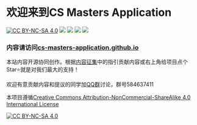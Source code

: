 # 欢迎来到CS Masters Application

[![CC BY-NC-SA 4.0][cc-by-nc-sa-shield]][cc-by-nc-sa] [![](https://img.shields.io/github/stars/CS-Masters-Application/CS-Masters-Application.github.io.svg)](https://github.com/CS-Masters-Application/CS-Masters-Application.github.io/stargazers) [![](https://img.shields.io/github/forks/CS-Masters-Application/CS-Masters-Application.github.io.svg)](https://github.com/CS-Masters-Application/CS-Masters-Application.github.io/network/members) [![](https://img.shields.io/github/commit-activity/y/CS-Masters-Application/CS-Masters-Application.github.io)](https://github.com/CS-Masters-Application/CS-Masters-Application.github.io/graphs/commit-activity) [![](https://img.shields.io/badge/Application-CS%20Masters-9cf)](https://cs-masters-application.github.io/)

### 内容请访问[cs-masters-application.github.io](https://cs-masters-application.github.io/)

本站内容开源协同创作。根据[内容征集](内容征集.md)中的指引贡献内容或右上角给项目点个Star:star:就是对我们最大的支持！

欢迎有意贡献内容和提议的同学加[QQ群](https://jq.qq.com/?_wv=1027&k=Ikr0DObs)讨论，群号584637411

本项目遵循[Creative Commons Attribution-NonCommercial-ShareAlike 4.0 International License][cc-by-nc-sa]

[![CC BY-NC-SA 4.0][cc-by-nc-sa-image]][cc-by-nc-sa]

[cc-by-nc-sa]: http://creativecommons.org/licenses/by-nc-sa/4.0/
[cc-by-nc-sa-image]: https://licensebuttons.net/l/by-nc-sa/4.0/88x31.png
[cc-by-nc-sa-shield]: https://img.shields.io/badge/License-CC%20BY--NC--SA%204.0-lightgrey.svg
